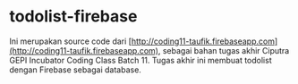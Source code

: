 # todolist-firebase

Ini merupakan source code dari [http://coding11-taufik.firebaseapp.com](http://coding11-taufik.firebaseapp.com), sebagai bahan tugas akhir Ciputra GEPI Incubator Coding Class Batch 11. Tugas akhir ini membuat todolist dengan Firebase sebagai database.
